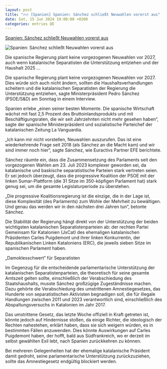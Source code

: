```yaml
---
layout: post
title: "🔥🔥 [Spanien] Spanien: Sánchez schließt Neuwahlen vorerst aus"
date: Sat, 15 Jun 2024 19:00:00 +0200
categories: entries DE
---
```

[Spanien: Sánchez schließt Neuwahlen vorerst aus](https://www.euractiv.de/section/europa-kompakt/news/spanien-sanchez-schliesst-neuwahlen-vorerst-aus/)

![Spanien: Sánchez schließt Neuwahlen vorerst aus](https://www.euractiv.de/wp-content/uploads/sites/4/2024/06/12249300-800x450.jpg)

Die spanische Regierung plant keine vorgezogenen Neuwahlen vor 2027, auch wenn katalanische Separatisten die Unterstützung entziehen und der Haushalt 2025 ...

Die spanische Regierung plant keine vorgezogenen Neuwahlen vor 2027. Dies würde sich auch nicht ändern, sollten die Haushaltsverhandlungen scheitern und die katalanischen Separatisten der Regierung die Unterstützung entziehen, sagte Ministerpräsident Pedro Sánchez (PSOE/S&D) am Sonntag in einem Interview.

Spanien erlebe „einen seiner besten Momente. Die spanische Wirtschaft wächst mit fast 2,5 Prozent des Bruttoinlandsprodukts und mit Beschäftigungsraten, die wir seit Jahrzehnten nicht mehr gesehen haben“, sagte der spanische Ministerpräsident und sozialistische Parteichef der katalanischen Zeitung La Vanguardia.

„Ich kann mir nicht vorstellen, Neuwahlen auszurufen. Das ist eine wiederkehrende Frage seit 2018 (als Sánchez an die Macht kam) und wir sind immer noch hier“, sagte Sánchez, wie Euractivs Partner EFE berichtete.

Sánchez räumte ein, dass die Zusammensetzung des Parlaments seit den vorgezogenen Wahlen am 23. Juli 2023 komplexer geworden sei, da katalanische und baskische separatistische Parteien stark vertreten seien. Er sei jedoch überzeugt, dass die progressive Koalition der PSOE mit der linken Sumar-Plattform (die 31 Sitze im 350-köpfigen Parlament hat) stark genug sei, um die gesamte Legislaturperiode zu überstehen.

„Die progressive Koalitionsregierung ist die einzige, die in der Lage ist, diese Komplexität (des Parlaments) zum Wohle der Mehrheit zu bewältigen. Und genau das werden wir in den nächsten drei Jahren tun“, betonte Sánchez.

Die Stabilität der Regierung hängt direkt von der Unterstützung der beiden wichtigsten katalanischen Separatistenparteien ab: der rechten Partei Gemeinsam für Katalonien (JxCat) des ehemaligen katalanischen Präsidenten Carles Puigdemont und ihrer linken Konkurrentin, der Republikanischen Linken Kataloniens (ERC), die jeweils sieben Sitze im spanischen Parlament haben.

„Damoklesschwert“ für Separatisten

Im Gegenzug für die entscheidende parlamentarische Unterstützung der katalanischen Separatistenparteien, die theoretisch für seine gesamte Amtszeit gelten sollte, einschließlich der Verabschiedung des Staatshaushalts, musste Sánchez großzügige Zugeständnisse machen. Dazu gehörte die Verabschiedung des umstrittenen Amnestiegesetzes, das Hunderte von separatistischen Aktivisten begnadigen soll, die für illegale Handlungen zwischen 2011 und 2023 verantwortlich sind, einschließlich des Abspaltungsversuchs in Katalonien im Jahr 2017.

Das umstrittene Gesetz, das letzte Woche offiziell in Kraft getreten ist, könnte jedoch auf Hindernisse stoßen, da einige Richter, die ideologisch der Rechten nahestehen, erklärt haben, dass sie sich weigern würden, es in bestimmten Fällen anzuwenden. Dies könnte Auswirkungen auf Carles Puigdemont haben, der hofft, bald aus Südfrankreich, wo er derzeit im selbst gewählten Exil lebt, nach Spanien zurückkehren zu können.

Bei mehreren Gelegenheiten hat der ehemalige katalanische Präsident damit gedroht, seine parlamentarische Unterstützung zurückzuziehen, sollte das Amnestiegesetz endgültig blockiert werden.


